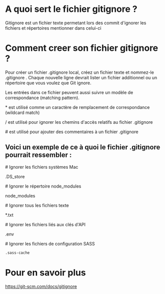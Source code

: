# A quoi sert le fichier gitignore ?
Gitignore est un fichier texte permetant lors des commit d'ignorer les fichiers et répertoires mentionner dans celui-ci

# Comment creer son fichier gitignore ?
Pour créer un fichier .gitignore local, créez un fichier texte et nommez-le .gitignore . Chaque nouvelle ligne devrait lister un fichier additionnel ou un répertoire que vous voulez que Git ignore.

Les entrées dans ce fichier peuvent aussi suivre un modèle de correspondance (matching pattern).

\* est utilisé comme un caractère de remplacement de correspondance (wildcard match)

/ est utilisé pour ignorer les chemins d'accès relatifs au fichier .gitignore

\# est utilisé pour ajouter des commentaires à un fichier .gitignore

## Voici un exemple de ce à quoi le fichier .gitignore pourrait ressembler :

\# Ignorer les fichiers systèmes Mac

.DS_store

\# Ignorer le répertoire node_modules

node_modules

\# Ignorer tous les fichiers texte

*.txt

\# Ignorer les fichiers liés aux clés d'API

.env

\# Ignorer les fichiers de configuration SASS

```txt
.sass-cache
```

# Pour en savoir plus 
https://git-scm.com/docs/gitignore